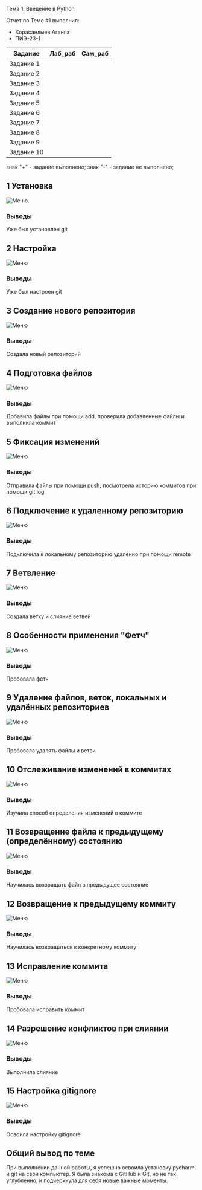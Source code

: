 Тема 1. Введение в Python

Отчет по Теме #1 выполнил:

- Хорасанлыев Аганяз
- ПИЭ-23-1

| Задание | Лаб_раб | Сам_раб |
| ------ | ------ | ------ |
| Задание 1 |  |  |
| Задание 2 |  |  |
| Задание 3 |  |  |
| Задание 4 |  |  |
| Задание 5 |  |  |
| Задание 6 |  |  |
| Задание 7 |  |  |
| Задание 8 |  |  |
| Задание 9 |  |  |
| Задание 10 |  |  |

знак "+" - задание выполнено; знак "-" - задание не выполнено;

## 1 Установка
![Меню](https://github.com/Aganyaz62/Python/blob/main/%D0%A2%D0%B5%D0%BC%D0%B01/skriny/1.png).

### Выводы

Уже был установлен git

## 2 Настройка

![Меню](https://github.com/zlatash05/software-engineering/blob/%D0%A2%D0%B5%D0%BC%D0%B0-1/images/2.png)

### Выводы

Уже был настроен git

## 3 Создание нового репозитория

![Меню](https://github.com/zlatash05/software-engineering/blob/%D0%A2%D0%B5%D0%BC%D0%B0-1/images/3.png)

### Выводы

Создала новый репозиторий

## 4 Подготовка файлов

![Меню](https://github.com/zlatash05/software-engineering/blob/%D0%A2%D0%B5%D0%BC%D0%B0-1/images/4.png)

### Выводы

Добавила файлы при помощи add, проверила добавленные файлы и выполнила коммит

## 5 Фиксация изменений

![Меню](https://github.com/zlatash05/software-engineering/blob/%D0%A2%D0%B5%D0%BC%D0%B0-1/images/5.png)

### Выводы

Отправила файлы при помощи push, посмотрела историю коммитов при помощи git log

## 6 Подключение к удаленному репозиторию

![Меню](https://github.com/zlatash05/software-engineering/blob/%D0%A2%D0%B5%D0%BC%D0%B0-1/images/6.png)

### Выводы

Подключила к локальному репозиторию удаленно при помощи remote

## 7 Ветвление

![Меню](https://github.com/zlatash05/software-engineering/blob/%D0%A2%D0%B5%D0%BC%D0%B0-1/images/7.png)

### Выводы

Создала ветку и слияние ветвей

## 8 Особенности применения "Фетч"

![Меню](https://github.com/zlatash05/software-engineering/blob/%D0%A2%D0%B5%D0%BC%D0%B0-1/images/8.png)

### Выводы

Пробовала фетч

## 9 Удаление файлов, веток, локальных и удалённых репозиториев

![Меню](https://github.com/zlatash05/software-engineering/blob/%D0%A2%D0%B5%D0%BC%D0%B0-1/images/9.png)

### Выводы

Пробовала удалять файлы и ветви

## 10 Отслеживание изменений в коммитах

![Меню](https://github.com/zlatash05/software-engineering/blob/%D0%A2%D0%B5%D0%BC%D0%B0-1/images/10.png)

### Выводы

Изучила способ определения изменений в коммите

## 11 Возвращение файла к предыдущему (определённому) состоянию

![Меню](https://github.com/zlatash05/software-engineering/blob/%D0%A2%D0%B5%D0%BC%D0%B0-1/images/11.png)

### Выводы

Научилась возвращать файл в предыдущее состояние

## 12 Возвращение к предыдущему коммиту

![Меню](https://github.com/zlatash05/software-engineering/blob/%D0%A2%D0%B5%D0%BC%D0%B0-1/images/12.png)

### Выводы

Научилась возвращаться к конкретному коммиту

## 13 Исправление коммита

![Меню](https://github.com/zlatash05/software-engineering/blob/%D0%A2%D0%B5%D0%BC%D0%B0-1/images/13.png)

### Выводы

Пробовала исправить коммит

## 14 Разрешение конфликтов при слиянии

![Меню](https://github.com/zlatash05/software-engineering/blob/%D0%A2%D0%B5%D0%BC%D0%B0-1/images/14.png)

### Выводы

Выполнила слияние

## 15 Настройка gitignore

![Меню](https://github.com/zlatash05/software-engineering/blob/%D0%A2%D0%B5%D0%BC%D0%B0-1/images/15.png)

### Выводы

Освоила настройку gitignore

## Общий вывод по теме
При выполнении данной работы, я успешно освоила установку pycharm и git на свой компьютер. Я была знакома с GitHub и Git, но не так углубленно, и подчеркнула для себя новые важные моменты. 
